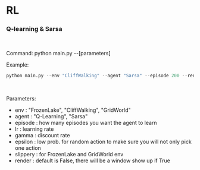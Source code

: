 # RL

### Q-learning & Sarsa
<br/> 

Command: python main.py \--[parameters]


Example:
```python
python main.py --env "CliffWalking" --agent "Sarsa" --episode 200 --render
```
<br/>  

Parameters:
* env : "FrozenLake", "CliffWalking", "GridWorld"
* agent : "Q-Learning", "Sarsa"
* episode : how many episodes you want the agent to learn
* lr : learning rate
* gamma : discount rate
* epsilon : low prob. for random action to make sure you will not only pick one action
* slippery : for FrozenLake and GridWorld env
* render : default is False, there will be a window show up if True